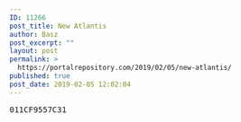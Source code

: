 ```yaml
---
ID: 11266
post_title: New Atlantis
author: Basz
post_excerpt: ""
layout: post
permalink: >
  https://portalrepository.com/2019/02/05/new-atlantis/
published: true
post_date: 2019-02-05 12:02:04
---
```

<pre>011CF9557C31</pre>